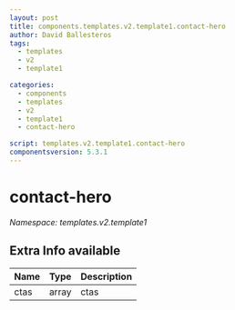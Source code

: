 ```yaml
---
layout: post
title: components.templates.v2.template1.contact-hero
author: David Ballesteros
tags:
  - templates
  - v2
  - template1

categories:
  - components
  - templates
  - v2
  - template1
  - contact-hero

script: templates.v2.template1.contact-hero
componentsversion: 5.3.1
---
```

# contact-hero

*Namespace: templates.v2.template1*

## Extra Info available

| Name | Type | Description |
| --- | --- | --- |
| ctas | array | ctas |